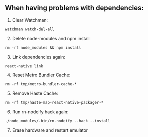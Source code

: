 ## When having problems with dependencies:

1. Clear Watchman:
```
watchman watch-del-all
```

2. Delete node-modules and npm install
```
rm -rf node_modules && npm install
```

3. Link dependencies again:
```
react-native link
```

4. Reset Metro Bundler Cache:
```
rm -rf tmp/metro-bundler-cache-*
```

5. Remove Haste Cache:
```
rm -rf tmp/haste-map-react-native-packager-*
```

6. Run rn-nodeify hack again:
```
./node_modules/.bin/rn-nodeify --hack --install
```

7. Erase hardware and restart emulator